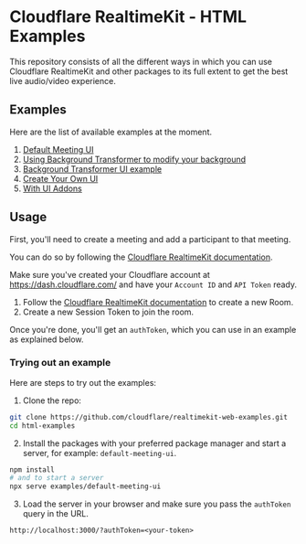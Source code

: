 # Cloudflare RealtimeKit - HTML Examples

This repository consists of all the different ways in which you can use Cloudflare RealtimeKit and other packages to its full extent to get the best live audio/video experience.

## Examples

Here are the list of available examples at the moment.

1. [Default Meeting UI](./examples/default-meeting-ui/)
2. [Using Background Transformer to modify your background](./examples/with-background-transformer/)
3. [Background Transformer UI example](./examples/background-transformer-ui/)
4. [Create Your Own UI](./examples/create-your-own-ui/)
5. [With UI Addons](./examples/with-ui-addons/)

## Usage

First, you'll need to create a meeting and add a participant to that meeting.

You can do so by following the [Cloudflare RealtimeKit documentation](https://developers.cloudflare.com/realtime/realtimekit/).

Make sure you've created your Cloudflare account at https://dash.cloudflare.com/ and have your `Account ID` and `API Token` ready.

1. Follow the [Cloudflare RealtimeKit documentation](https://developers.cloudflare.com/realtime/realtimekit/) to create a new Room.
2. Create a new Session Token to join the room.

Once you're done, you'll get an `authToken`, which you can use in an example as explained below.

### Trying out an example

Here are steps to try out the examples:

1. Clone the repo:

```sh
git clone https://github.com/cloudflare/realtimekit-web-examples.git
cd html-examples
```

2. Install the packages with your preferred package manager and start a server,
   for example: `default-meeting-ui`.

```sh
npm install
# and to start a server
npx serve examples/default-meeting-ui
```

3. Load the server in your browser and make sure you pass the `authToken` query
   in the URL.

```
http://localhost:3000/?authToken=<your-token>
```
